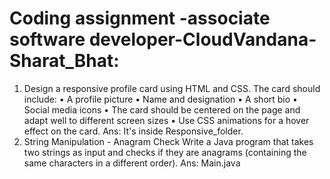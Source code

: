 # Coding assignment -associate software developer-CloudVandana-Sharat_Bhat:
1. Design a responsive profile card using HTML and CSS. The card should include:
        • A profile picture
        • Name and designation
        • A short bio
        • Social media icons
        • The card should be centered on the page and adapt well to different screen sizes
        • Use CSS animations for a hover effect on the card.
Ans: It's inside Responsive_folder.
2. String Manipulation - Anagram Check
    Write a Java program that takes two strings as input and checks if they are anagrams (containing the same characters in a different order).
Ans: Main.java
   
